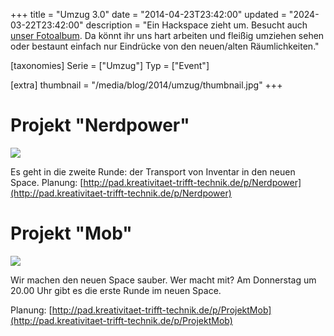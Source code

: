 +++
title = "Umzug 3.0"
date = "2014-04-23T23:42:00"
updated = "2024-03-22T23:42:00"
description = "Ein Hackspace zieht um. Besucht auch [unser Fotoalbum](/album.html#/a/0/2014-04_Umzug_3.0). Da könnt ihr uns hart arbeiten und fleißig umziehen sehen oder bestaunt einfach nur Eindrücke von den neuen/alten Räumlichkeiten."

[taxonomies]
Serie = ["Umzug"]
Typ = ["Event"]

[extra]
thumbnail = "/media/blog/2014/umzug/thumbnail.jpg"
+++

# Projekt "Nerdpower"

![](/media/blog/2014/umzug/nerdpower.jpg)

Es geht in die zweite Runde: der Transport von Inventar in den neuen Space.
Planung: [http://pad.kreativitaet-trifft-technik.de/p/Nerdpower](http://pad.kreativitaet-trifft-technik.de/p/Nerdpower)

# Projekt "Mob"

![](/media/blog/2014/umzug/plakat.jpg)

Wir machen den neuen Space sauber. Wer macht mit? Am Donnerstag um 20.00 Uhr gibt es die erste Runde im neuen Space.

Planung: [http://pad.kreativitaet-trifft-technik.de/p/ProjektMob](http://pad.kreativitaet-trifft-technik.de/p/ProjektMob)

